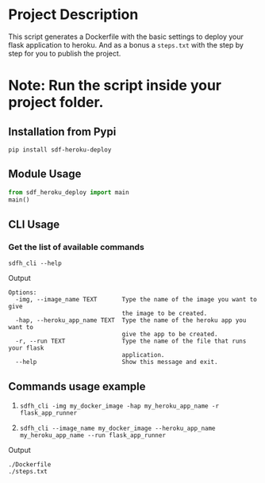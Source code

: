 
# Project Description

This script generates a Dockerfile with the basic settings to deploy your flask application to heroku. And as a bonus a `steps.txt` with the step by step for you to publish the project.


# Note: Run the script inside your project folder.

## Installation from Pypi
`pip install sdf-heroku-deploy`

## Module Usage

```python
from sdf_heroku_deploy import main
main()
```


## CLI Usage

### Get the list of available commands

`sdfh_cli --help`

Output 

```
Options:
  -img, --image_name TEXT       Type the name of the image you want to give   
                                the image to be created.
  -hap, --heroku_app_name TEXT  Type the name of the heroku app you want to   
                                give the app to be created.
  -r, --run TEXT                Type the name of the file that runs your flask
                                application.
  --help                        Show this message and exit.
```
##  Commands usage example

1. `sdfh_cli -img my_docker_image -hap my_heroku_app_name -r flask_app_runner`

2. `sdfh_cli --image_name my_docker_image --heroku_app_name my_heroku_app_name --run flask_app_runner`

Output 
```
./Dockerfile
./steps.txt
```
